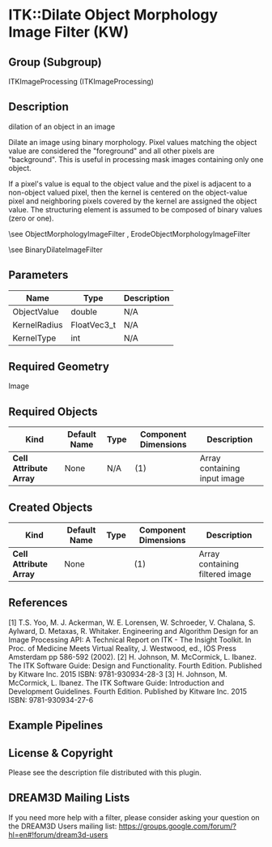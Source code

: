 # ITK::Dilate Object Morphology Image Filter (KW) 


## Group (Subgroup) ##

ITKImageProcessing (ITKImageProcessing)

## Description ##

dilation of an object in an image

Dilate an image using binary morphology. Pixel values matching the object value are considered the "foreground" and all other pixels are "background". This is useful in processing mask images containing only one object.

If a pixel's value is equal to the object value and the pixel is adjacent to a non-object valued pixel, then the kernel is centered on the object-value pixel and neighboring pixels covered by the kernel are assigned the object value. The structuring element is assumed to be composed of binary values (zero or one).

\see ObjectMorphologyImageFilter , ErodeObjectMorphologyImageFilter

\see BinaryDilateImageFilter

## Parameters ##

| Name | Type | Description |
|------|------|-------------|
| ObjectValue | double| N/A |
| KernelRadius | FloatVec3_t| N/A |
| KernelType | int| N/A |


## Required Geometry ##

Image

## Required Objects ##

| Kind | Default Name | Type | Component Dimensions | Description |
|------|--------------|------|----------------------|-------------|
| **Cell Attribute Array** | None | N/A | (1)  | Array containing input image

## Created Objects ##

| Kind | Default Name | Type | Component Dimensions | Description |
|------|--------------|------|----------------------|-------------|
| **Cell Attribute Array** | None |  | (1)  | Array containing filtered image

## References ##

[1] T.S. Yoo, M. J. Ackerman, W. E. Lorensen, W. Schroeder, V. Chalana, S. Aylward, D. Metaxas, R. Whitaker. Engineering and Algorithm Design for an Image Processing API: A Technical Report on ITK - The Insight Toolkit. In Proc. of Medicine Meets Virtual Reality, J. Westwood, ed., IOS Press Amsterdam pp 586-592 (2002). 
[2] H. Johnson, M. McCormick, L. Ibanez. The ITK Software Guide: Design and Functionality. Fourth Edition. Published by Kitware Inc. 2015 ISBN: 9781-930934-28-3
[3] H. Johnson, M. McCormick, L. Ibanez. The ITK Software Guide: Introduction and Development Guidelines. Fourth Edition. Published by Kitware Inc. 2015 ISBN: 9781-930934-27-6

## Example Pipelines ##



## License & Copyright ##

Please see the description file distributed with this plugin.

## DREAM3D Mailing Lists ##

If you need more help with a filter, please consider asking your question on the DREAM3D Users mailing list:
https://groups.google.com/forum/?hl=en#!forum/dream3d-users
